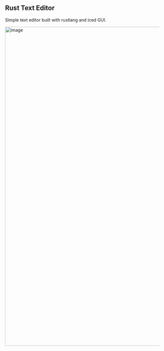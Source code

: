 ## Rust Text Editor

Simple text editor built with rustlang and iced GUI.

<img width="1041" alt="image" src="https://github.com/user-attachments/assets/b8214f14-c197-4d62-964f-b6594bf434c3" />
